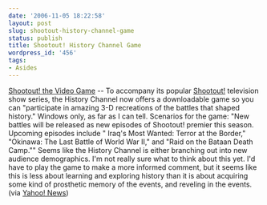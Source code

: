 ```yaml
---
date: '2006-11-05 18:22:58'
layout: post
slug: shootout-history-channel-game
status: publish
title: Shootout! History Channel Game
wordpress_id: '456'
tags:
- Asides
---
```


[Shootout! the Video Game](http://www.history.com/minisite.do?content_type=Minisite_Generic&content_type_id=51867&display_order=4&mini_id=51863) -- To accompany its popular [Shootout!](http://www.history.com/minisite.do?content_type=mini_home&mini_id=51863) television show series, the History Channel now offers a downloadable game so you can "participate in amazing 3-D recreations of the battles that shaped history." Windows only, as far as I can tell. Scenarios for the game: "New battles will be released as new episodes of Shootout! premier this season. Upcoming episodes include "
Iraq's Most Wanted: Terror at the Border," "Okinawa: The Last Battle of World War II," and "Raid on the Bataan Death Camp."" Seems like the History Channel is either branching out into new audience demographics. I'm not really sure what to think about this yet. I'd have to play the game to make a more informed comment, but it seems like this is less about learning and exploring history than it is about acquiring some kind of prosthetic memory of the events, and reveling in the events. (via [Yahoo! News](http://news.yahoo.com/s/zd/20061103/tc_zd/193185;_ylt=AijTbyIqpm92XTmpzf4wmvzMWM0F;_ylu=X3oDMTA3cjE0b2MwBHNlYwM3Mzg-))
